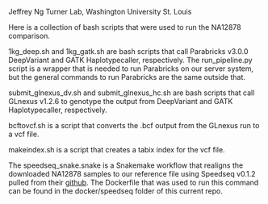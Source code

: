 Jeffrey Ng 
Turner Lab, Washington University St. Louis

Here is a collection of bash scripts that were used to run the NA12878 comparison.

1kg_deep.sh and 1kg_gatk.sh are bash scripts that call Parabricks v3.0.0 DeepVariant and GATK Haplotypecaller, respectively.  The run_pipeline.py script is a wrapper that is needed to run Parabricks on our server system, but the general commands to run Parabricks are the same outside that.

submit_glnexus_dv.sh and submit_glnexus_hc.sh are bash scripts that call GLnexus v1.2.6 to genotype the output from DeepVariant and GATK Haplotypecaller, respectively.  

bcftovcf.sh is a script that converts the .bcf output from the GLnexus run to a vcf file.

makeindex.sh is a script that creates a tabix index for the vcf file.

The speedseq_snake.snake is a Snakemake workflow that realigns the downloaded NA12878 samples to our reference file using Speedseq v0.1.2 pulled from their [github](https://github.com/hall-lab/speedseq).  The Dockerfile that was used to run this command can be found in the docker/speedseq folder of this current repo.

